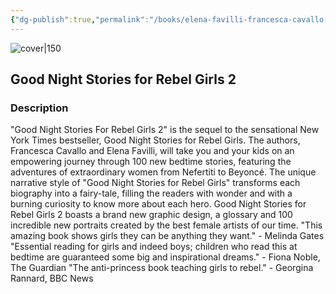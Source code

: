 ```yaml
---
{"dg-publish":true,"permalink":"/books/elena-favilli-francesca-cavallo-good-night-stories-for-rebel-girls-2/","title":"\"Good Night Stories for Rebel Girls 2\"","tags":["illustrations","history"]}
---
```




![cover|150](http://books.google.com/books/content?id=cs-YswEACAAJ&printsec=frontcover&img=1&zoom=1&source=gbs_api)

## Good Night Stories for Rebel Girls 2

### Description

"Good Night Stories For Rebel Girls 2" is the sequel to the sensational New York Times bestseller, Good Night Stories for Rebel Girls. The authors, Francesca Cavallo and Elena Favilli, will take you and your kids on an empowering journey through 100 new bedtime stories, featuring the adventures of extraordinary women from Nefertiti to Beyoncé. The unique narrative style of "Good Night Stories for Rebel Girls" transforms each biography into a fairy-tale, filling the readers with wonder and with a burning curiosity to know more about each hero. Good Night Stories for Rebel Girls 2 boasts a brand new graphic design, a glossary and 100 incredible new portraits created by the best female artists of our time. "This amazing book shows girls they can be anything they want." - Melinda Gates "Essential reading for girls and indeed boys; children who read this at bedtime are guaranteed some big and inspirational dreams." - Fiona Noble, The Guardian "The anti-princess book teaching girls to rebel." - Georgina Rannard, BBC News
```